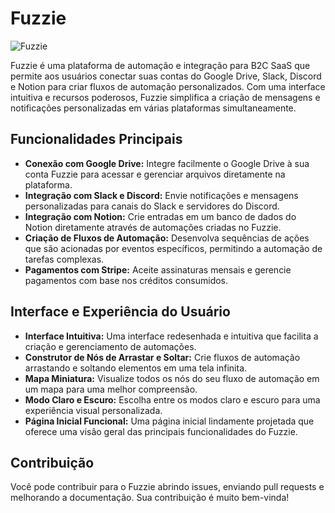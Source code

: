 # Fuzzie 

![Fuzzie](https://github.com/WesleyR10/Fuzzie-WR/assets/115756312/64c468e1-cf91-4fee-8553-db33b1630025)

Fuzzie é uma plataforma de automação e integração para B2C SaaS que permite aos usuários conectar suas contas do Google Drive, Slack, Discord e Notion para criar fluxos de automação personalizados. Com uma interface intuitiva e recursos poderosos, Fuzzie simplifica a criação de mensagens e notificações personalizadas em várias plataformas simultaneamente.

## Funcionalidades Principais
* **Conexão com Google Drive:** Integre facilmente o Google Drive à sua conta Fuzzie para acessar e gerenciar arquivos diretamente na plataforma.
* **Integração com Slack e Discord:** Envie notificações e mensagens personalizadas para canais do Slack e servidores do Discord.
* **Integração com Notion:** Crie entradas em um banco de dados do Notion diretamente através de automações criadas no Fuzzie.
* **Criação de Fluxos de Automação:** Desenvolva sequências de ações que são acionadas por eventos específicos, permitindo a automação de tarefas complexas.
* **Pagamentos com Stripe:** Aceite assinaturas mensais e gerencie pagamentos com base nos créditos consumidos.

## Interface e Experiência do Usuário
* **Interface Intuitiva:** Uma interface redesenhada e intuitiva que facilita a criação e gerenciamento de automações.
* **Construtor de Nós de Arrastar e Soltar:** Crie fluxos de automação arrastando e soltando elementos em uma tela infinita.
* **Mapa Miniatura:** Visualize todos os nós do seu fluxo de automação em um mapa para uma melhor compreensão.
* **Modo Claro e Escuro:** Escolha entre os modos claro e escuro para uma experiência visual personalizada.
* **Página Inicial Funcional:** Uma página inicial lindamente projetada que oferece uma visão geral das principais funcionalidades do Fuzzie.

## Contribuição
Você pode contribuir para o Fuzzie abrindo issues, enviando pull requests e melhorando a documentação. Sua contribuição é muito bem-vinda!
